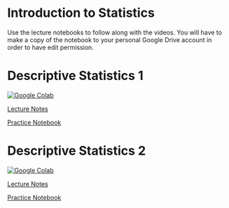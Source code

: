 # Introduction to Statistics

Use the lecture notebooks to follow along with the videos. You will have to make a copy of the notebook to your personal Google Drive account in order to have edit permission. 



# Descriptive Statistics 1 

[![Google Colab](https://img.youtube.com/vi/nU9ymnQupjQ/0.jpg)](https://www.youtube.com/watch?v=qG3UmRzRr-s)

[Lecture Notes](https://colab.research.google.com/drive/1IUqV-SyhFqNps5LbmqpT2R1G7b4e-tUT)

[Practice Notebook](https://colab.research.google.com/drive/11tOO6kVhWByPgGWgXUD9CCSmVghTuO3s#scrollTo=y8HUQb0OOztX)


# Descriptive Statistics 2

[![Google Colab](https://img.youtube.com/vi/nU9ymnQupjQ/0.jpg)](https://www.youtube.com/watch?v=g3iwbVdFRCI)

[Lecture Notes](https://colab.research.google.com/drive/18eMrOr7IF0mcOqJYw7vD_F8U7Ij1sSOg)

[Practice Notebook](https://colab.research.google.com/drive/115BTY1_YE4eyTyTyoNIMPoFGT8z7QlEa)

